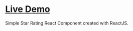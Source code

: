 # [Live Demo](https://quiz-app-flame-chi.vercel.app/)

Simple Star Rating React Component created with ReactJS.